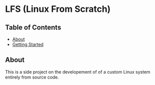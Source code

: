 # LFS (Linux From Scratch)

## Table of Contents

- [About](#about)
- [Getting Started](#getting_started)

## About <a name = "about"></a>

This is a side project on the developement of of a custom Linux system entirely from source code.